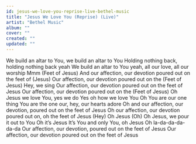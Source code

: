 ```yaml
---
id: jesus-we-love-you-reprise-live-bethel-music
title: "Jesus We Love You (Reprise) (Live)"
artist: "Bethel Music"
album: ""
cover: ""
created: ""
updated: ""
---
```


We build an altar to You, we build an altar to You
Holding nothing back, holding nothing back yeah
We build an altar to You yeah, all our love, all our worship
Mmm (Feet of Jesus)
And our affection, our devotion poured out on the feet of (Jesus)
Our affection, our devotion poured out on the (Feet of Jesus)
Hey, we sing
Our affection, our devotion poured out on the feet of Jesus
Our affection, our devotion poured out on the (Feet of Jesus)
Oh Jesus we love You, yes we do
Yes oh how we love You
Oh You are our one thing
You are the one our, hey, our hearts adore
Oh and our affection, our devotion, poured out on the feet of Jesus
Oh our affection, our devotion poured out on, oh the feet of Jesus (Hey)
Oh Jesus (Oh)
Oh Jesus, we pour it out to You
Oh it’s Jesus
It’s You and only You, oh Jesus
Oh la-da-da-da-da-da
Our affection, our devotion, poured out on the feet of Jesus
Our affection, our devotion poured out on the feet of Jesus